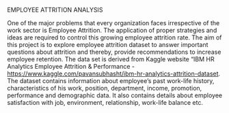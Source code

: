 EMPLOYEE ATTRITION ANALYSIS


One of the major problems that every organization faces irrespective of the work sector is Employee Attrition. The application of proper strategies and ideas are required to control this growing employee attrition rate. The aim of this project is to explore employee attrition dataset to answer important questions about attrition and thereby, provide recommendations to increase employee retention. The data set is derived from Kaggle website “IBM HR Analytics Employee Attrition & Performance - https://www.kaggle.com/pavansubhasht/ibm-hr-analytics-attrition-dataset. The dataset contains information about employee’s past work-life history, characteristics of his work, position, department, income, promotion, performance and demographic data. It also contains details about employee satisfaction with job, environment, relationship, work-life balance etc.

